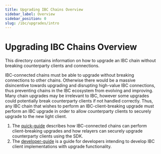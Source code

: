 ```yaml
---
title: Upgrading IBC Chains Overview
sidebar_label: Overview
sidebar_position: 0
slug: /ibc/upgrades/intro
---
```


# Upgrading IBC Chains Overview

This directory contains information on how to upgrade an IBC chain without breaking counterparty clients and connections.

IBC-connected chains must be able to upgrade without breaking connections to other chains. Otherwise there would be a massive disincentive towards upgrading and disrupting high-value IBC connections, thus preventing chains in the IBC ecosystem from evolving and improving. Many chain upgrades may be irrelevant to IBC, however some upgrades could potentially break counterparty clients if not handled correctly. Thus, any IBC chain that wishes to perform an IBC-client-breaking upgrade must perform an IBC upgrade in order to allow counterparty clients to securely upgrade to the new light client.

1. The [quick-guide](./01-quick-guide.md) describes how IBC-connected chains can perform client-breaking upgrades and how relayers can securely upgrade counterparty clients using the SDK.
2. The [developer-guide](./02-developer-guide.md) is a guide for developers intending to develop IBC client implementations with upgrade functionality.
